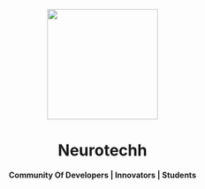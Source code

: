 <div align="center">
	<img src="https://neurotechh.xyz/logo.png" width="200" height="200">
<h1> Neurotechh</h1>
  <p>
		<b>Community Of Developers | Innovators | Students </b>
	</p>
	<br>
	<br>
	<br>
</div>
